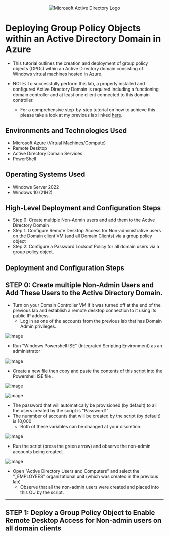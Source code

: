 <p align="center">
<img src="https://i.imgur.com/pU5A58S.png" alt="Microsoft Active Directory Logo"/>
</p>

<h1>Deploying Group Policy Objects within an Active Directory Domain in Azure</h1>
<p>

- This tutorial outlines the creation and deployment of group policy objects (GPOs) within an Active Directory domain consisting of Windows virtual machines hosted in Azure.

- NOTE: To successfully perform this lab, a properly installed and configured Active Directory Domain is required including a functioning domain controller and at least one 
  client connected to this domain controller.
  - For a comprehensive step-by-step tutorial on how to achieve this please take a look at my previous lab linked [here](https://github.com/CyberSecuriTim/ad-configuration).

 </p>
    
<h2>Environments and Technologies Used</h2>

- Microsoft Azure (Virtual Machines/Compute)
- Remote Desktop
- Active Directory Domain Services
- PowerShell

<h2>Operating Systems Used </h2>

- Windows Server 2022
- Windows 10 (21H2)

<h2>High-Level Deployment and Configuration Steps</h2>

- Step 0: Create multiple Non-Admin users and add them to the Active Directory Domain
- Step 1: Configure Remote Desktop Access for Non-administrative users on the Domain client VM (and all Domain Clients) via a group policy object
- Step 2: Configure a Password Lockout Policy for all domain users via a group policy object.

<h2>Deployment and Configuration Steps</h2>

<h2> STEP 0: Create multiple Non-Admin Users and Add These Users to the Active Directory Domain.</h2>

<p> 

  - Turn on your Domain Controller VM if it was turned off at the end of the previous lab and establish a remote desktop connection to it using its public IP address.
     - Log in as one of the accounts from the previous lab that has Domain Admin privileges.
   
  ![image](https://github.com/user-attachments/assets/1971c08f-e7c2-4e48-bc0a-cdb75052df00)


  - Run "Windows Powershell ISE" (Integrated Scripting Environment) as an administrator

  ![image](https://github.com/user-attachments/assets/a6b44e9a-8e61-4641-9628-42d124c8a5ad)

   - Create a new file then copy and paste the contents of this [script](https://github.com/joshmadakor1/AD_PS/blob/master/Generate-Names-Create-Users.ps1) into the 
     Powershell ISE file . 

![image](https://github.com/user-attachments/assets/6951b099-ad34-42fd-ab59-0d4d86faa6d2) 

![image](https://github.com/user-attachments/assets/83526b16-d498-43f5-bb8c-3caed80e4202)


  - The password that will automatically be provisioned (by default) to all the users created by the script is "Password1"
  - The nummber of accounts that will be created by the script (by default) is 10,000
    - Both of these variables can be changed at your discretion.
   
![image](https://github.com/user-attachments/assets/f1962ed4-320f-4079-9d8e-fff8a8bff2bf)

    
- Run the script (press the green arrow) and observe the non-admin accounts being created.

![image](https://github.com/user-attachments/assets/6559aa0b-6302-4296-a989-cc9a67196d85)

 - Open "Active Directory Users and Computers" and select the "_EMPLOYEES" organizational unit (which was created in the previous lab)
   - Observe that all the non-admin users were created and placed into this OU by the script.
</p>

----------------------------------------------------------------------------------------------------------------------------------------------------------------------------
<h2> STEP 1: Deploy a Group Policy Object to Enable Remote Desktop Access for Non-admin users on all domain clients  </h2>

<p> 

 

</p>
